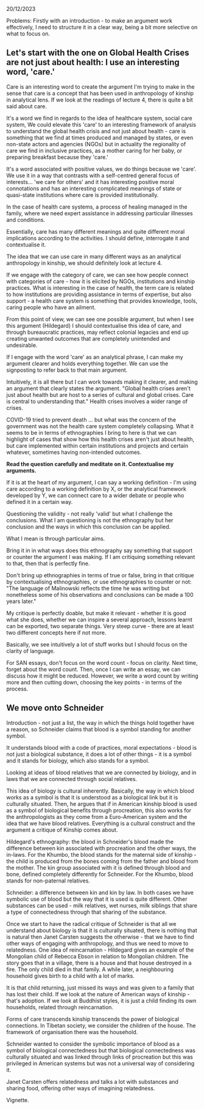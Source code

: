 20/12/2023

Problems:
Firstly with an introduction - to make an argument work effectively, I need to structure it in a clear way, being a bit more selective on what to focus on.

## **Let's start with the one on Global Health Crises are not just about health: I use an interesting word, 'care.'**

Care is an interesting word to create the argument I'm trying to make in the sense that care is a concept that has been used in anthropology of kinship in analytical lens.
If we look at the readings of lecture 4, there is quite a bit said about care.

It's a word we find in regards to the idea of healthcare system, social care system, We could elevate this 'care' to an  interesting framework of analysis to understand the global health crisis and not just about health - care is something that we find at times produced and managed by states, or even non-state actors and agencies (NGOs) but in actuality the regionality of care we find in inclusive practices, as a mother caring for her baby, or preparing breakfast because they 'care.'

It's a word associated with positive values, we do things because we 'care'. We use it in a way that contrasts with a self-centred general focus of interests... 'we care for others' and it has interesting positive moral connotations and has an interesting complicated meanings of state or quasi-state institutions where care is provided institutionally.

In the case of health care systems, a process of healing managed in the family, where we need expert assistance in addressing particular illnesses and conditions.

Essentially, care has many different meanings and quite different moral implications according to the activities. I should define, interrogate it and contextualise it.

The idea that we can use care in many different ways as an analytical anthropology in kinship, we should definitely look at lecture 4.

If we engage with the category of care, we can see how people connect with categories of care - how it is elicited by NGOs, institutions and kinship practices. What is interesting in the case of health, the term care is related to how institutions are providing assistance in terms of expertise, but also support - a health care system is something that provides knowledge, tools, caring people who have an ailment.

From this point of view, we can see one possible argument, but when I see this argument (Hildegard) I should contextualise this idea of care, and through bureaucratic practices, may reflect colonial legacies and end up creating unwanted outcomes that are completely unintended and undesirable.

If I engage with the word 'care' as an analytical phrase, I can make my argument clearer and holds everything together. We can use the signposting to refer back to that main argument.

Intuitively, it is all there but I can work towards making it clearer, and making an argument that clearly states the argument. "Global health crises aren't just about health but are host to a series of cultural and global crises. Care is central to understanding that." Health crises involves a wider range of crises.

COVID-19 tried to prevent death ... but what was the concern of the government was not the health care system completely collapsing. What it seems to be in terms of ethnographies I bring to here is that we can highlight of cases that show how this health crises aren't just about health, but care implemented within certain institutions and projects and certain whatever, sometimes having non-intended outcomes.

**Read the question carefully and meditate on it. Contextualise my arguments.**

If it is at the heart of my argument, I can say a working definition - I'm using care according to a working definition by X, or the analytical framework developed by Y, we can connect care to a wider debate or people who defined it in a certain way.

Questioning the validity - not really 'valid' but what I challenge the conclusions. What I am questioning is not the ethnography but her conclusion and the ways in which this conclusion can be applied.

What I mean is through particular aims.

Bring it in in what ways does this ethnography say something that support or counter the argument I was making. If I am critiquing something relevant to that, then that is perfectly fine.

Don't bring up ethnographies in terms of true or false, bring in that critique by contextualising ethnographies, or use ethnographies to counter or not: "The language of Malinowski reflects the time he was writing but nonetheless some of his observations and conclusions can be made a 100 years later."

My critique is perfectly doable, but make it relevant - whether it is good what she does, whether we can inspire a several approach, lessons learnt can be exported, two separate things. Very steep curve - there are at least two different concepts here if not more.

Basically, we see intuitively a lot of stuff works but I should focus on the clarity of language.

For SAN essays, don't focus on the word count - focus on clarity. Next time, forget about the word count. Then, once I can write an essay, we can discuss how it might be reduced. However, we write a word count by writing more and then cutting down, choosing the key points - in terms of the process.

## We move onto Schneider

Introduction - not just a list, the way in which the things hold together have a reason, so Schneider claims that blood is a symbol standing for another symbol.

It understands blood with a code of practices, moral expectations - blood is not just a biological substance, it does a lot of other things - it is a symbol and it stands for biology, which also stands for a symbol.

Looking at ideas of blood relatives that we are connected by biology, and in laws that we are connected through social relatives.

This idea of biology is cultural inherently. Basically, the way in which blood works as a symbol is that it is understood as a biological link but it is culturally situated. Then, he argues that if in American kinship blood is used as a symbol of biological benefits through procreation, this also works for the anthropologists as they come from a Euro-American system and the idea that we have blood relatives. Everything is a cultural construct and the argument a critique of Kinship comes about.

Hildegard's ethnography: the blood in Schneider's blood made the difference between kin associated with procreation and the other ways, the in-laws. For the Khumbo, the blood stands for the maternal side of kinship - the child is produced from the bones coming from the father and blood from the mother. The kin group associated with it is defined through blood and bone, defined completely differently for Schneider. For the Khumbo, blood stands for non-paternal relatives.

Schneider: a difference between kin and kin by law. In both cases we have symbolic use of blood but the way that it is used is quite different. Other substances can be used - milk relatives, wet nurses, milk siblings that share a type of connectedness through that sharing of the substance.

Once we start to have the radical critique of Schneider is that all we understand about biology is that it is culturally situated, there is nothing that is natural then Janet Carsten suggests the otherwise - that we have to find other ways of engaging with anthropology, and thus we need to move to relatedness. One idea of reincarnation - Hildegard gives an example of the Mongolian child of Rebecca Ebson in relation to Mongolian children. The story goes that in a village, there is a house and that house destroyed in a fire. The only child died in that family. A while later, a neighbouring household gives birth to a child with a lot of marks.

It is that child returning, just missed its ways and was given to a family that has lost their child. If we look at the nature of American ways of kinship - that's adoption. If we look at Buddhist styles, it is just a child finding its own households, related through reincarnation.

Forms of care transcends kinship transcends the power of biological connections. In Tibetan society, we consider the children of the house. The framework of organisation there was the household.

Schneider wanted to consider the symbolic importance of blood as a symbol of biological connectedness but that biological connectedness was culturally situated and was linked through links of procreation but this was privileged in American systems but was not a universal way of considering it.

Janet Carsten offers relatedness and talks a lot with substances and sharing food, offering other ways of imagining relatedness.

Vignette. 

